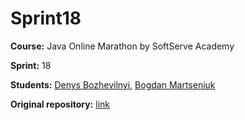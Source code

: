 # Sprint18

**Course:** Java Online Marathon by SoftServe Academy

**Sprint:** 18

**Students:** [Denys Bozhevilnyi](https://github.com/Antialtruist), [Bogdan Martseniuk](https://github.com/martbogdan)

**Original repository:** [link](https://github.com/Antialtruist/sprint18)